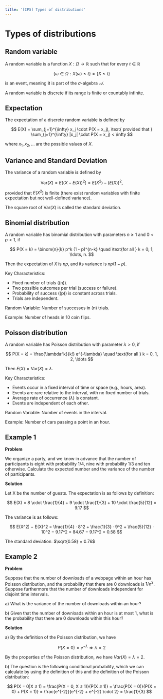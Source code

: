 ```yaml
---
title: '[IPS] Types of distributions'
---
```


# Types of distributions

## Random variable

A random variable is a function $X : \Omega → \mathbb{R}$ such that for every $t \in \mathbb{R}$

$$
\{ \omega \in \Omega : X(\omega) \leq t \} = \{ X \leq t \}
$$

is an event, meaning it is part of the $\sigma$-algebra $\mathcal{A}$.

A random variable is discrete if its range is finite or countably infinite.

## Expectation

The expectation of a discrete random variable is defined by

$$
E(X) = \sum_{j=1}^{\infty} x_j \cdot P(X = x_j), \text{ provided that } \sum_{j=1}^{\infty} |x_j| \cdot P(X = x_j) < \infty
$$

where $x_1, x_2, \ldots$ are the possible values of $X$.

## Variance and Standard Deviation

The variance of a random variable is defined by

$$
\text{Var}(X) = E((X - E(X))^2) = E(X^2) - (E(X))^2,
$$

provided that $E(X^2)$ is finite (there exist random variables with finite expectation but not well-defined variance).

The square root of $\text{Var}(X)$ is called the standard deviation.

## Binomial distribution

A random variable has binomial distribution with parameters $n \geq 1$ and $0 < p < 1$, if

$$
P(X = k) = \binom{n}{k} p^k (1 - p)^{n-k} \quad \text{for all } k = 0, 1, \ldots, n.
$$

Then the expectation of $X$ is $np$, and its variance is $np(1 - p)$.

Key Characteristics:

- Fixed number of trials ((n)).
- Two possible outcomes per trial (success or failure).
- Probability of success ((p)) is constant across trials.
- Trials are independent.

Random Variable: Number of successes in (n) trials.

Example: Number of heads in 10 coin flips.

## Poisson distribution

A random variable has Poisson distribution with parameter $\lambda > 0$, if

$$
P(X = k) = \frac{\lambda^k}{k!} e^{-\lambda} \quad \text{for all } k = 0, 1, 2, \ldots
$$

Then $E(X) = \text{Var}(X) = \lambda$.

Key Characteristics:

- Events occur in a fixed interval of time or space (e.g., hours, area).
- Events are rare relative to the interval, with no fixed number of trials.
- Average rate of occurrence ($\lambda$) is constant.
- Events are independent of each other.

Random Variable: Number of events in the interval.

Example: Number of cars passing a point in an hour.

## Example 1

**Problem**

We organize a party, and we know in advance that the number of participants is eight with probability
1/4, nine with probability 1/3 and ten otherwise. Calculate the expected number and the variance of the
number of participants.

**Solution**

Let X be the number of guests. The expectation is as follows by definition:

$$
E(X) = 8 \cdot \frac{1}{4} + 9 \cdot \frac{1}{3} + 10 \cdot \frac{5}{12} = 9.17
$$

The variance is as follows:

$$
E(X^2) − E(X)^2 = \frac{1}{4} · 8^2 + \frac{1}{3} · 9^2 + \frac{5}{12} · 10^2 − 9.17^2 = 84.67 − 9.17^2 = 0.58
$$

The standard deviation: $\sqrt{0.58} = 0.76$

## Example 2

**Problem**

Suppose that the number of downloads of a webpage within an hour has Poisson distribution, and the
probability that there are $0$ downloads is $1/e^2$. Suppose furthermore that the number of downloads
independent for disjoint time intervals.

a) What is the variance of the number of downloads within an hour?

b) Given that the number of downloads within an hour is at most 1, what is the probability that there
are 0 downloads within this hour?

**Solution**

a) By the definition of the Poisson distribution, we have

$$P(X = 0) = e^{-\lambda} \Rightarrow \lambda = 2$$

By the properties of the Poisson distribution, we have $Var(X) = \lambda = 2$.

b) The question is the following conditional probability, which we can calculate by using the definition of
this and the definition of the Poisson distribution:

$$
P(X = 0|X ≤ 1) = \frac{P(X = 0, X ≤ 1)}{P(X ≤ 1)} = \frac{P(X = 0)}{P(X = 0) + P(X = 1)} = \frac{e^{-2}}{e^{-2} + e^{-2} \cdot 2} = \frac{1}{3}
$$
